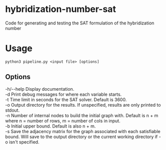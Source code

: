 # hybridization-number-sat
Code for generating and testing the SAT formulation of the hybridization number

# Usage
`python3 pipeline.py <input file> [options]`

## Options

-h/--help   Display documentation. <br>
-d  Print debug messages for where each variable starts. <br>
-t  Time limit in seconds for the SAT solver. Default is 3600. <br>
-o  Output directory for the results. If unspecified, results are only printed to stdout. <br>
-n  Number of internal nodes to build the initial graph with. Default is n + m where n = number of rows, m = number of cols in input. <br>
-b  Initial upper bound. Default is also n + m. <br>
-s  Save the adjacency matrix for the graph associated with each satisfiable bound. Will save to the output directory or the current working directory if -o isn't specified.
